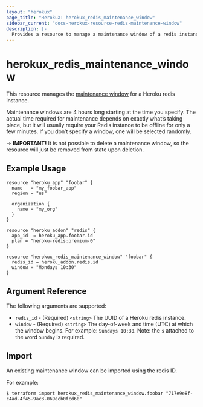 ```yaml
---
layout: "herokux"
page_title: "HerokuX: herokux_redis_maintenance_window"
sidebar_current: "docs-herokux-resource-redis-maintenance-window"
description: |-
  Provides a resource to manage a maintenance window of a redis instance
---
```


# herokux\_redis\_maintenance\_window

This resource manages the [maintenance window](https://devcenter.heroku.com/articles/heroku-redis-maintenance)
for a Heroku redis instance.

Maintenance windows are 4 hours long starting at the time you specify. The actual time required for maintenance
depends on exactly what’s taking place, but it will usually require your Redis instance to be offline for only a
few minutes. If you don’t specify a window, one will be selected randomly.

-> **IMPORTANT!**
It is not possible to delete a maintenance window, so the resource will just be removed from state upon deletion.

## Example Usage

```hcl-terraform
resource "heroku_app" "foobar" {
  name   = "my_foobar_app"
  region = "us"

  organization {
    name = "my_org"
  }
}

resource "heroku_addon" "redis" {
  app_id  = heroku_app.foobar.id
  plan = "heroku-redis:premium-0"
}

resource "herokux_redis_maintenance_window" "foobar" {
  redis_id = heroku_addon.redis.id
  window = "Mondays 10:30"
}
```

## Argument Reference

The following arguments are supported:

* `redis_id` - (Required) `<string>` The UUID of a Heroku redis instance.
* `window` - (Required) `<string>` The day-of-week and time (UTC) at which the window begins.
For example: `Sundays 10:30`. Note: the `s` attached to the word `Sunday` is required.

## Import

An existing maintenance window can be imported using the redis ID.

For example:

```shell script
$ terraform import herokux_redis_maintenance_window.foobar "717e9e8f-c4ad-4f45-9ac3-069ecb0fcd60"
```
